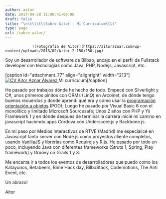 ```yaml
---
author: aitor
date: 2017-04-28 11:06:41+00:00
draft: false
title: "\n\t\t\t\tSobre Aitor - Mi Curriculum\t\t"
type: page
url: /sobre-aitor/
---
```



				![Fotografía de Aitor](https://aitoraznar.com/wp-content/uploads/2018/02/Aitor_2-150x150.jpg)
Soy un desarrollador de software de Bilbao, encajo en el perfil de Fullstack developer con tecnologías como Java, PHP, Nodejs, Javascript, etc.





[caption id="attachment_77" align="alignright" width="213"][![CV Aitor Aznar Álvarez](https://aitoraznar.com/wp-content/uploads/2017/04/Selection_258-213x300.jpg)
](https://aitoraznar.com/wp-content/uploads/2019/03/Aitor_Aznar_Alvarez_CV.pdf) Mi curriculum[/caption]

He pasado por trabajos dónde he hecho de todo. Empecé con Silverlight y C#, unos primeros pinitos con ORMs (LinQ) en Arcoinet, de dónde tengo buenos recuerdos y donde aprendí qué era y cómo usar la [programación orientación a objetos](https://es.wikipedia.org/wiki/Programaci%C3%B3n_orientada_a_objetos) (POO); Luego he pasado por Visual Basic 6 con el monolítico y limitado Microsoft Sourcesafe; Unos 2 años con PHP y Yii Framework 1 y en dónde después de terminar la carrera inicié mi camino en javascript haciendo apps Cordova con Underscore.js y Backbone.js.

En mi paso por Medios Interactivos de RTVE (Madrid) me especialicé en Javascript tanto server con Node.js como proyectos cliente completos, usando [VanillaJS](http://vanilla-js.com/) y librerías como Requirejs y R.js. He pasado por todo un poco, incluyendo Java con diferentes frameworks (Struts 1, Spring, Play framework) y Groovy on Grails 1 y 3.

Me encanta ir a todos los eventos de desarrolladores que puedo como los Katayunos, Betabeers, Bime Hack day, BilboStack, Codemotions, The Anti Event, etc.





Un abrazo!

Aitor

		
